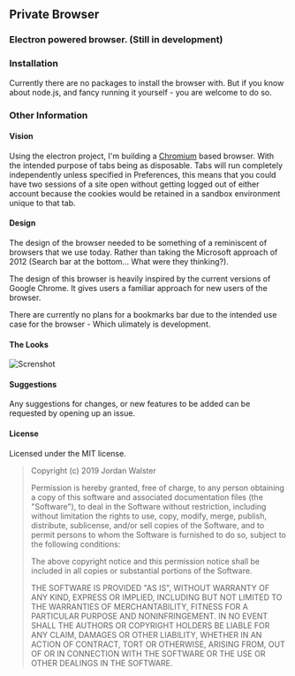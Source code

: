 ## Private Browser
### Electron powered browser. (Still in development)

### Installation

Currently there are no packages to install the browser with. But if you know about node.js, and fancy running it yourself - you are welcome to do so.

### Other Information

#### Vision 
Using the electron project, I'm building a [Chromium](https://www.chromium.org/) based browser. With the intended purpose of 
tabs being as disposable. Tabs will run completely independently unless specified in Preferences, this means that you could 
have two sessions of a site open without getting logged out of either account because the cookies would be retained in a 
sandbox environment unique to that tab.

#### Design

The design of the browser needed to be something of a reminiscent of browsers that we use today. Rather than taking the 
Microsoft approach of 2012 (Search bar at the bottom... What were they thinking?). 

The design of this browser is heavily inspired by the current versions of Google Chrome. It gives users a familiar approach for
new users of the browser.

There are currently no plans for a bookmarks bar due to the intended use case for the browser - Which ulimately is development.

#### The Looks

![Screnshot](https://jrdn.dev/assets/images/private-browser-ss.png "Dark mode First.")

#### Suggestions

Any suggestions for changes, or new features to be added can be requested by opening up an issue.

#### License

Licensed under the MIT license.

> Copyright (c) 2019 Jordan Walster
>
>Permission is hereby granted, free of charge, to any person obtaining a copy
>of this software and associated documentation files (the "Software"), to deal
>in the Software without restriction, including without limitation the rights
>to use, copy, modify, merge, publish, distribute, sublicense, and/or sell
>copies of the Software, and to permit persons to whom the Software is
>furnished to do so, subject to the following conditions:
>
>The above copyright notice and this permission notice shall be included in all
>copies or substantial portions of the Software.
>
>THE SOFTWARE IS PROVIDED "AS IS", WITHOUT WARRANTY OF ANY KIND, EXPRESS OR
>IMPLIED, INCLUDING BUT NOT LIMITED TO THE WARRANTIES OF MERCHANTABILITY,
>FITNESS FOR A PARTICULAR PURPOSE AND NONINFRINGEMENT. IN NO EVENT SHALL THE
>AUTHORS OR COPYRIGHT HOLDERS BE LIABLE FOR ANY CLAIM, DAMAGES OR OTHER
>LIABILITY, WHETHER IN AN ACTION OF CONTRACT, TORT OR OTHERWISE, ARISING FROM,
>OUT OF OR IN CONNECTION WITH THE SOFTWARE OR THE USE OR OTHER DEALINGS IN THE
>SOFTWARE.
